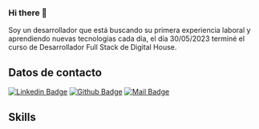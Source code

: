 ### Hi there 👋

Soy un desarrollador que está buscando su primera experiencia laboral y aprendiendo nuevas tecnologías cada día, el día 30/05/2023 terminé el curso de Desarrollador Full Stack de Digital House.

## Datos de contacto
[![Linkedin Badge](https://img.shields.io/badge/-JohannJerman-0e76a8?style=flat&labelColor=0e76a8&logo=linkedin&logoColor=white)](https://www.linkedin.com/in/johannjerman/)
[![Github Badge](<https://img.shields.io/badge/-JohannJerman-rgb(36,%2041,%2046)?style=flat&labelColor=rgb(36,%2041,%2046)&logo=github&logoColor=white>)](https://github.com/johann-jerman)
[![Mail Badge](https://img.shields.io/badge/-JohannJerman-c0392b?style=flat&labelColor=c0392b&logo=gmail&logoColor=white)](mailto:johannjerman014@gmail.com)

## Skills
<!--
**johann-jerman/johann-jerman** is a ✨ _special_ ✨ repository because its `README.md` (this file) appears on your GitHub profile.

Here are some ideas to get you started:

- 🔭 I’m currently working on ...
- 🌱 I’m currently learning ...
- 👯 I’m looking to collaborate on ...
- 🤔 I’m looking for help with ...
- 💬 Ask me about ...
- 📫 How to reach me: ...
- 😄 Pronouns: ...
- ⚡ Fun fact: ...
-->
